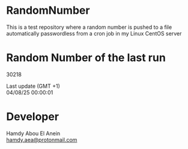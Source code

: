 # RandomNumber    
This is a test repository where a random number is pushed to a file automatically passwordless from a cron job in my Linux CentOS server    
# Random Number of the last run   
30218
      
Last update (GMT +1)    
04/08/25 00:00:01
# Developer    
Hamdy Abou El Anein   
hamdy.aea@protonmail.com
